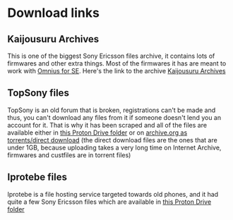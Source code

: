 # Download links

## Kaijousuru Archives
This is one of the biggest Sony Ericsson files archive, it contains lots of firmwares and other extra things. Most of the firmwares it has are meant to work with [Omnius for SE](https://kaijousuru.com).
Here's the link to the archive [Kaijousuru Archives](https://archives.kaijousuru.com/)

## TopSony files
TopSony is an old forum that is broken, registrations can't be made and thus, you can't download any files from it if someone doesn't lend you an account for it.
That is why it has been scraped and all of the files are available either in [this Proton Drive folder](https://drive.proton.me/urls/BDTEBARJGW#3fXzAPn6lS1O) or on [archive.org as torrents/direct download](https://archive.org/download/tems_20250222) (the direct download files are the ones that are under 1GB, because uploading takes a very long time on Internet Archive, firmwares and custfiles are in torrent files)

## Iprotebe files
Iprotebe is a file hosting service targeted towards old phones, and it had quite a few Sony Ericsson files which are available in [this Proton Drive folder](https://drive.proton.me/urls/AQ1358PNAR#m27WWE7EV2XJ)